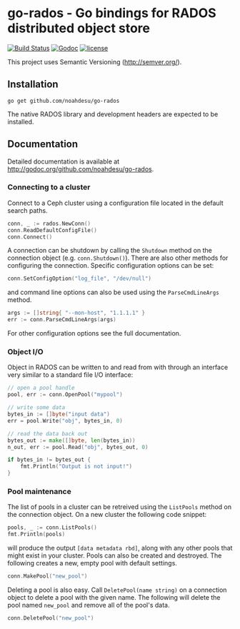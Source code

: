 # go-rados - Go bindings for RADOS distributed object store

[![Build Status](https://travis-ci.org/noahdesu/go-rados.svg)](https://travis-ci.org/noahdesu/go-rados) [![Godoc](http://img.shields.io/badge/godoc-reference-blue.svg?style=flat)](https://godoc.org/github.com/noahdesu/go-rados) [![license](http://img.shields.io/badge/license-MIT-red.svg?style=flat)](https://raw.githubusercontent.com/noahdesu/go-rados/master/LICENSE)


This project uses Semantic Versioning (http://semver.org/).

## Installation

    go get github.com/noahdesu/go-rados

The native RADOS library and development headers are expected to be installed.

## Documentation

Detailed documentation is available at
<http://godoc.org/github.com/noahdesu/go-rados>.

### Connecting to a cluster

Connect to a Ceph cluster using a configuration file located in the default
search paths.

```go
conn, _ := rados.NewConn()
conn.ReadDefaultConfigFile()
conn.Connect()
```

A connection can be shutdown by calling the `Shutdown` method on the
connection object (e.g. `conn.Shutdown()`). There are also other methods for
configuring the connection. Specific configuration options can be set:

```go
conn.SetConfigOption("log_file", "/dev/null")
```

and command line options can also be used using the `ParseCmdLineArgs` method.

```go
args := []string{ "--mon-host", "1.1.1.1" }
err := conn.ParseCmdLineArgs(args)
```

For other configuration options see the full documentation.

### Object I/O

Object in RADOS can be written to and read from with through an interface very
similar to a standard file I/O interface:

```go
// open a pool handle
pool, err := conn.OpenPool("mypool")

// write some data
bytes_in := []byte("input data")
err = pool.Write("obj", bytes_in, 0)

// read the data back out
bytes_out := make([]byte, len(bytes_in))
n_out, err := pool.Read("obj", bytes_out, 0)

if bytes_in != bytes_out {
    fmt.Println("Output is not input!")
}
```

### Pool maintenance

The list of pools in a cluster can be retreived using the `ListPools` method
on the connection object. On a new cluster the following code snippet:

```go
pools, _ := conn.ListPools()
fmt.Println(pools)
```

will produce the output `[data metadata rbd]`, along with any other pools that
might exist in your cluster. Pools can also be created and destroyed. The
following creates a new, empty pool with default settings.

```go
conn.MakePool("new_pool")
```

Deleting a pool is also easy. Call `DeletePool(name string)` on a connection object to
delete a pool with the given name. The following will delete the pool named
`new_pool` and remove all of the pool's data.

```go
conn.DeletePool("new_pool")
```
